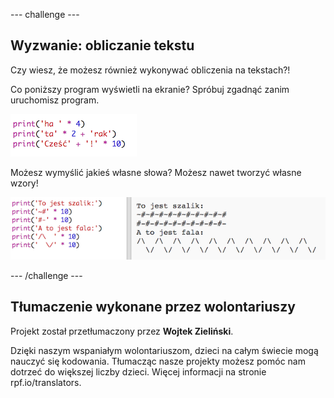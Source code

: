 --- challenge ---

## Wyzwanie: obliczanie tekstu

Czy wiesz, że możesz również wykonywać obliczenia na tekstach?!

Co poniższy program wyświetli na ekranie? Spróbuj zgadnąć zanim uruchomisz program.

![screenshot](images/me-text-calc.png)

Możesz wymyślić jakieś własne słowa? Możesz nawet tworzyć własne wzory!

![screenshot](images/me-patterns.png)

--- /challenge ---


## Tłumaczenie wykonane przez wolontariuszy

Projekt został przetłumaczony przez **Wojtek Zieliński**.

Dzięki naszym wspaniałym wolontariuszom, dzieci na całym świecie mogą nauczyć się kodowania. Tłumacząc nasze projekty możesz pomóc nam dotrzeć do większej liczby dzieci. Więcej informacji na stronie rpf.io/translators.
